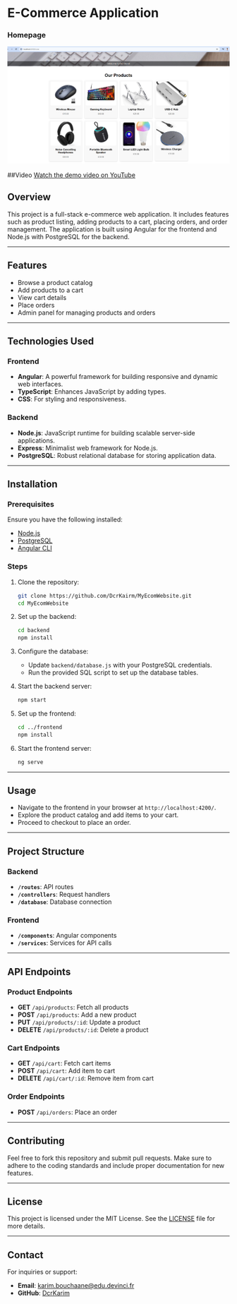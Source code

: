 # E-Commerce Application

### Homepage
![Homepage Screenshot](ScreenshotOfProject.PNG)

##Video 
[Watch the demo video on YouTube](https://www.youtube.com/watch?v=kseFmCaaPL4)

## Overview
This project is a full-stack e-commerce web application. It includes features such as product listing, adding products to a cart, placing orders, and order management. The application is built using Angular for the frontend and Node.js with PostgreSQL for the backend.

---

## Features
- Browse a product catalog
- Add products to a cart
- View cart details
- Place orders
- Admin panel for managing products and orders

---

## Technologies Used
### Frontend
- **Angular**: A powerful framework for building responsive and dynamic web interfaces.
- **TypeScript**: Enhances JavaScript by adding types.
- **CSS**: For styling and responsiveness.

### Backend
- **Node.js**: JavaScript runtime for building scalable server-side applications.
- **Express**: Minimalist web framework for Node.js.
- **PostgreSQL**: Robust relational database for storing application data.

---

## Installation

### Prerequisites
Ensure you have the following installed:
- [Node.js](https://nodejs.org/)
- [PostgreSQL](https://www.postgresql.org/)
- [Angular CLI](https://angular.io/cli)

### Steps

1. Clone the repository:
   ```bash
   git clone https://github.com/DcrKairm/MyEcomWebsite.git
   cd MyEcomWebsite
   ```

2. Set up the backend:
   ```bash
   cd backend
   npm install
   ```

3. Configure the database:
   - Update `backend/database.js` with your PostgreSQL credentials.
   - Run the provided SQL script to set up the database tables.

4. Start the backend server:
   ```bash
   npm start
   ```

5. Set up the frontend:
   ```bash
   cd ../frontend
   npm install
   ```

6. Start the frontend server:
   ```bash
   ng serve
   ```

---

## Usage
- Navigate to the frontend in your browser at `http://localhost:4200/`.
- Explore the product catalog and add items to your cart.
- Proceed to checkout to place an order.

---

## Project Structure

### Backend
- **`/routes`**: API routes
- **`/controllers`**: Request handlers
- **`/database`**: Database connection

### Frontend
- **`/components`**: Angular components
- **`/services`**: Services for API calls

---

## API Endpoints

### Product Endpoints
- **GET** `/api/products`: Fetch all products
- **POST** `/api/products`: Add a new product
- **PUT** `/api/products/:id`: Update a product
- **DELETE** `/api/products/:id`: Delete a product

### Cart Endpoints
- **GET** `/api/cart`: Fetch cart items
- **POST** `/api/cart`: Add item to cart
- **DELETE** `/api/cart/:id`: Remove item from cart

### Order Endpoints
- **POST** `/api/orders`: Place an order

---

## Contributing
Feel free to fork this repository and submit pull requests. Make sure to adhere to the coding standards and include proper documentation for new features.

---

## License
This project is licensed under the MIT License. See the [LICENSE](LICENSE) file for more details.

---

## Contact
For inquiries or support:
- **Email**: karim.bouchaane@edu.devinci.fr
- **GitHub**: [DcrKarim](https://github.com/DcrKarim)
